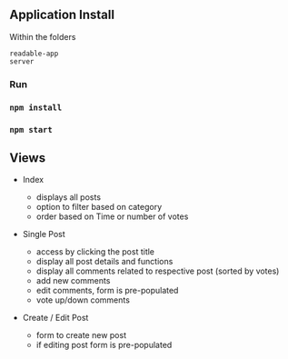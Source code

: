 ## Application Install

Within the folders
```
readable-app
server

```
### Run
### `npm install`
### `npm start`

## Views
- Index
  - displays all posts
  - option to filter based on category
  - order based on Time or number of votes

- Single Post
  - access by clicking the post title
  - display all post details and functions
  - display all comments related to respective post (sorted by votes)
  - add new comments
  - edit comments, form is pre-populated
  - vote up/down comments

- Create / Edit Post
  - form to create new post
  - if editing post form is pre-populated
